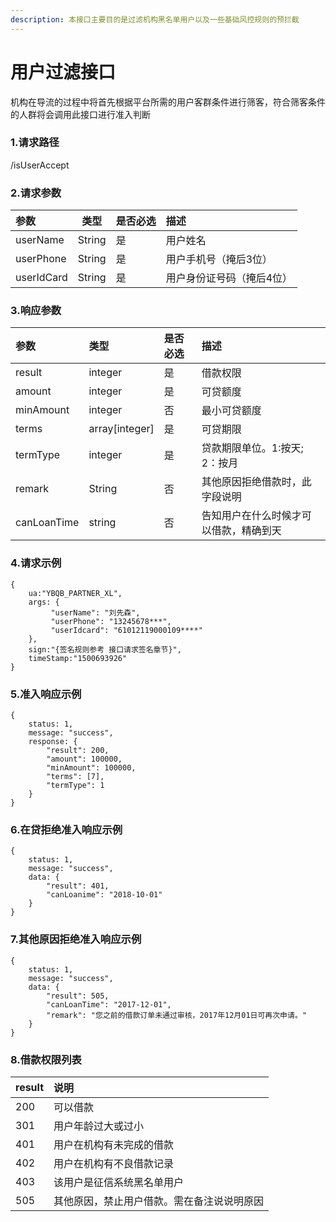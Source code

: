 ```yaml
---
description: 本接口主要目的是过滤机构黑名单用户以及一些基础风控规则的预拦截
---
```


# 用户过滤接口

机构在导流的过程中将首先根据平台所需的用户客群条件进行筛客，符合筛客条件的人群将会调用此接口进行准入判断

### 1.请求路径

/isUserAccept

### 2.请求参数

| 参数 | 类型 | 是否必选 | 描述 |
| :--- | :---: | :--- | :--- |
| userName | String | 是 | 用户姓名 |
| userPhone | String | 是 | 用户手机号（掩后3位） |
| userIdCard | String | 是 | 用户身份证号码（掩后4位） |

### 3.响应参数

| 参数 | 类型 | 是否必选 | 描述 |
| :--- | :--- | :--- | :--- |
| result | integer | 是 | 借款权限 |
| amount | integer | 是 | 可贷额度 |
| minAmount | integer | 否 | 最小可贷额度 |
| terms | array\[integer\] | 是 | 可贷期限 |
| termType | integer | 是 | 贷款期限单位。1:按天; 2：按月 |
| remark | String | 否 | 其他原因拒绝借款时，此字段说明 |
| canLoanTime | string | 否 | 告知用户在什么时候才可以借款，精确到天 |



### 4.请求示例

```text
{
    ua:"YBQB_PARTNER_XL",
    args: { 
         "userName": "刘先森",
         "userPhone": "13245678***",
         "userIdcard": "61012119000109****"
    },
    sign:"{签名规则参考 接口请求签名章节}",
    timeStamp:"1500693926"
}

```

### 5.准入响应示例

```text
{
    status: 1,
    message: "success",
    response: {
        "result": 200,
        "amount": 100000,
        "minAmount": 100000,
        "terms": [7],
        "termType": 1
    }
}
```

### 6.在贷拒绝准入响应示例



```text
{
    status: 1,
    message: "success",
    data: {
        "result": 401,
        "canLoanime": "2018-10-01"
    }
}
```

### 7.其他原因拒绝准入响应示例

```text
{
    status: 1,
    message: "success",
    data: {
        "result": 505,
        "canLoanTime": "2017-12-01",
        "remark": "您之前的借款订单未通过审核，2017年12月01日可再次申请。"
    }
}
```

### 8.借款权限列表

| result | 说明 |
| :--- | :--- |
| 200 | 可以借款 |
| 301 | 用户年龄过大或过小 |
| 401 | 用户在机构有未完成的借款 |
| 402 | 用户在机构有不良借款记录 |
| 403 | 该用户是征信系统黑名单用户 |
| 505 | 其他原因，禁止用户借款。需在备注说说明原因 |



